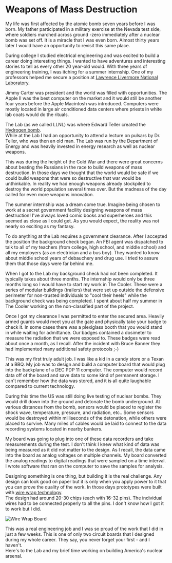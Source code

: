 # Weapons of Mass Destruction


My life was first affected by the atomic bomb seven years before I was born.  My
father participated in a military exercise at the Nevada test side, where
soldiers marched across ground -zero immediately after a nuclear bomb was set
off.  It is a miracle that I was even born. Almost thirty years later I would
have an opportunity to revisit this same place.  

During college I studied electrical engineering and was excited to build a
career doing interesting things.  I wanted to have adventures and interesting
stories to tell as every other 20 year-old would. With three years of
engineering training, I was itching for a summer internship.
One of my professors helped me secure a position at [Lawrence Livermore National Laboratory](https://en.wikipedia.org/wiki/Lawrence_Livermore_National_Laboratory).

Jimmy Carter was president and the world was filled with opportunities.  The
Apple II was the best computer on the market and it would still be another four
years before the Apple Macintosh was introduced.  Computers were mostly located
in large air conditioned data centers where priests in white lab coats would do
the rituals.

The Lab (as we called LLNL) was where Edward Teller created the [Hydrogen bomb](https://en.wikipedia.org/wiki/Thermonuclear_weapon).  
While at the Lab I
had an opportunity to attend a lecture on pulsars by Dr. Teller, who was then an
old man.  The Lab was run by the Department of Energy and was heavily invested
in energy research as well as nuclear weapons.  

This was during the height of the Cold War and there were great concerns about
beating the Russians in the race to build weapons of mass destruction.  In those
days we thought that the world would be safe if we could build weapons that were
so destructive that war would be unthinkable.  In reality we had enough weapons
already stockpiled to destroy the world population several times over.  But the
madness of the day called for even more weapons innovation.

The summer internship was a dream come true.  Imagine being chosen to work at a
secret government facility designing weapons of mass destruction!   I've always
loved comic books and superheroes and this seemed as close as I could get.  As
you would expect, the reality was not nearly so exciting as my fantasy.

To do anything at the Lab requires a government clearance.  After I accepted the
position the background check began.  An FBI agent was dispatched to talk to all
of my teachers (from college, high school, and middle school) and all my
employers (as an electrician and a bus boy).  They wanted to know about middle
school years of debauchery and drug use.  I tried to assure them that those days
were far behind me.

When I got to the Lab my background check had not been completed.   It typically
takes about three months.  The internship would only be three months long so I
would have to start my work in The Cooler.   These were a series of modular
buildings (trailers) that were set up outside the defensive perimeter for
non-trusted individuals to "cool their heels" while the background check was
being completed.  I spent about half my summer in The Cooler working on the
non-classified part of the project.

Once I got my clearance I was permitted to enter the secured area.   Heavily
armed guards would meet you at the gate and physically take your badge to check
it. In some cases there was a plexiglass booth that you would stand in while
waiting for admittance.  Our badges contained a dosimeter to measure the
radiation that we were exposed to.   These badges were read about once a month,
as I recall.  After the incident with Bruce Banner they had implemented many
additional safety protocols  ;-)

This was my first truly adult job.  I was like a kid in a candy store or a Texan
at a BBQ.  My job was to design and build a computer board that would plug into
the backplane of a DEC PDP 11 computer.  The computer would record data off of
the board and save data to some kind of permanent storage.  I can't remember how
the data was stored, and it is all quite laughable compared to current
technology.

During this time the US was still doing live testing of nuclear bombs.  They
would drill down into the ground and detonate the bomb underground.   At various
distances from the bomb, sensors would be placed to register the shock wave,
temperature, pressure, and radiation, etc..  Some sensors would be destroyed
within milliseconds of the detonation, while others were placed to survive. 
Many miles of cables would be laid to connect to the data recording systems
located in nearby bunkers.

My board was going to plug into one of these data recorders and take
measurements during the test.  I don't think I knew what kind of data was being
measured as it did not matter to the design.  As I recall, the data came into
the board as analog voltages on multiple channels.  My board converted the
analog readings to digital readings that were sampled on a time interval.  I
wrote software that ran on the computer to save the samples for analysis.

Designing something is one thing, but building it is the real challenge.  Any
design can look good on paper but it is only when you apply power to it that you
can prove the quality of the work.  In those days prototypes were built with [wire wrap technology](https://en.wikipedia.org/wiki/Wire_wrap).   
The design had
around 20-30 chips (each with 16-32 pins).  The individual wires had to be
connected properly to all the pins.  I don't know how I got it to work but I
did.

<img class="img-fluid" src="/static/images/seamanslog/Wire-wrap_1977.jpg" 
alt="Wire Wrap Board">

This was a real engineering job and I was so proud of the work that I did in
just a few weeks.  This is one of only two circuit boards that I designed during
my whole career.   They say, you never forget your first - and  I haven't.  
Here's to the Lab and my brief time working on building America's nuclear
arsenal.  